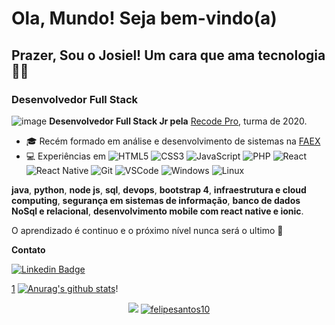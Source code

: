 # Ola, Mundo! Seja bem-vindo(a)

## Prazer, Sou o Josiel!   Um cara que ama tecnologia👨‍💻

### Desenvolvedor Full Stack 

![image](https://user-images.githubusercontent.com/39929715/110889762-8539db00-82cd-11eb-9b79-58c1bcbf260c.png) **Desenvolvedor Full Stack Jr pela** [Recode Pro](https://www.recodepro.org.br/), turma de 2020.


- 🎓 Recém formado em  análise e desenvolvimento de sistemas na [FAEX](https://faex.edu.br/)	
- 💻 Experiências em  ![HTML5](https://img.shields.io/badge/-HTML5-E34F26?style=flat-square&logo=html5&logoColor=white)
![CSS3](https://img.shields.io/badge/-CSS3-549FDE?style=flat-square&logo=css3&logoColor=white)
![JavaScript](https://img.shields.io/badge/-JavaScript-F7B93E?style=flat-square&logo=javascript&logoColor=fff)
![PHP](https://img.shields.io/badge/-PHP-8892BF?style=flat-square&logo=php&logoColor=white)
![React](https://img.shields.io/badge/-React.js-45b8d8?style=flat-square&logo=react&logoColor=white)
![React Native](https://img.shields.io/badge/-React%20Native-45b8d8?style=flat-square&logo=react&logoColor=white)
![Git](https://img.shields.io/badge/-Git-F05032?style=flat-square&logo=git&logoColor=white)
![VSCode](https://img.shields.io/badge/-VSCode-0085D1?style=flat-square&logo=visual-studio-code&logoColor=white)
![Windows](https://img.shields.io/badge/-Windows-00ADEF?style=flat-square&logo=windows&logoColor=white)
![Linux](https://img.shields.io/badge/-Linux-16C60C?style=flat-square&logo=linux&logoColor=white)

 **java**, **python**,  **node js**, **sql**,  **devops**,  **bootstrap 4**, **infraestrutura e cloud computing**, **segurança em sistemas de informação**, **banco de dados NoSql e relacional**, **desenvolvimento mobile com react native e ionic**.


O  aprendizado é continuo e o próximo nível nunca será o ultimo 🚀 



**Contato**	


[![Linkedin Badge](https://img.shields.io/badge/-LinkedIn-blue?style=flat-square&logo=Linkedin&logoColor=white&link=https://www.linkedin.com/in/josiel-souza/804076188/)](https://www.linkedin.com/in/josiel-souza/-804076188/)

<!--
![image](https://user-images.githubusercontent.com/39929715/110890441-cd0d3200-82ce-11eb-877a-d21408438fae.png)-->
  

[1](https://github-readme-stats.vercel.app/api/top-langs/?username=josielsouza&theme=blue-green)
[![Anurag's github stats](https://github-readme-stats.vercel.app/api?username=josielsouza&theme=blue-green)](https://github.com/josielsouza/github-readme-stats)!

<p align = "center">
  <a href="https://github.com/felipesantos10"><img src="https://github-readme-stats.vercel.app/api/top-langs/?username=felipesantos10&layout=compact&theme=dark"/></a> 
  <a href="https://github.com/felipesantos10"><img src="https://github-readme-stats.vercel.app/api?username=felipesantos10&show_icons=true&theme=dark&include_all_commits=true&count_private=true" alt="felipesantos10"/></a>
</p> 











